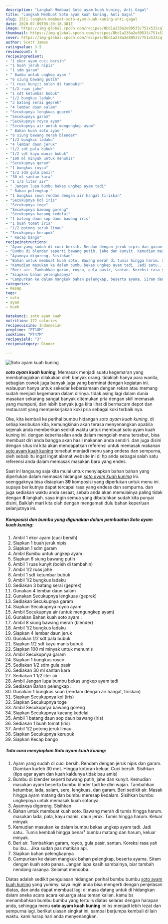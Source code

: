 ```yaml
---
description: "Langkah Membuat Soto ayam kuah kuning, Anti Gagal"
title: "Langkah Membuat Soto ayam kuah kuning, Anti Gagal"
slug: 2511-langkah-membuat-soto-ayam-kuah-kuning-anti-gagal
date: 2020-07-09T05:30:18.381Z
image: https://img-global.cpcdn.com/recipes/8bd1a238a2e89533/751x532cq70/soto-ayam-kuah-kuning-foto-resep-utama.jpg
thumbnail: https://img-global.cpcdn.com/recipes/8bd1a238a2e89533/751x532cq70/soto-ayam-kuah-kuning-foto-resep-utama.jpg
cover: https://img-global.cpcdn.com/recipes/8bd1a238a2e89533/751x532cq70/soto-ayam-kuah-kuning-foto-resep-utama.jpg
author: Scott James
ratingvalue: 3.5
reviewcount: 9
recipeingredient:
- "1 ekor ayam cuci bersih"
- "1 buah jeruk nipis"
- "1 sdm garam"
- " Bumbu untuk ungkep ayam "
- "6 siung bawang putih"
- "1 ruas kunyit boleh di tambahin"
- "1/2 ruas jahe"
- "1 sdt ketumbar bubuk"
- "1/2 bungkus ladaku"
- "3 batang serai geprek"
- "4 lembar daun salam"
- "Secukupnya lengkuas geprek"
- "Secukupnya garam"
- "Secukupnya royco ayam"
- "Secukupnya air untuk mengungkep ayam"
- " Bahan kuah soto ayam "
- "8 siung bawang merah blender"
- "1/2 bungkus ladaku"
- "4 lembar daun jeruk"
- "1/2 sdt pala bubuk"
- "1/2 sdt kayu manis bubuk"
- "100 ml minyak untuk menumis"
- "Secukupnya garam"
- "1 bungkus royco"
- "1/2 sdm gula pasir"
- "30 ml santan kara"
- "1 1/2 liter air"
- " Jangan lupa bumbu bekas ungkep ayam tadi"
- " Bahan pelengkap "
- "1 bungkus soun rendam dengan air hangat tiriskan"
- "Secukupnya kol iris"
- "Secukupnya toge"
- "Secukupnya bawang goreng"
- "Secukupnya kacang kedelai"
- "1 batang daun sop daun bawang iris"
- "1 buah tomat iris"
- "1/2 potong jeruk limau"
- "Secukupnya kerupuk"
- " Kecap bango"
recipeinstructions:
- "Ayam yang sudah di cuci bersih. Rendam dengan jeruk nipis dan garam. Diamkan kurleb 30 mnt. Hingga kotoran keluar. Cuci bersih. Sisihkan (tips agar ayam dan kuah kaldunya tidak bau amis)"
- "Bumbu di blender seperti bawang putih, jahe dan kunyit. Kemudian masukan ayam beserta bumbu blnder tadi ke dlm wajan. Tambahkan ketumbar, lada, salam, sere, lengkuas, dan garam. Beri sedikit air. Masak hingga ayam matang dan bumbu meresap kedalam. Sisihkan bumbu ungkepnya untuk memasak kuah sotonya."
- "Ayamnya digoreng. Sisihkan"
- "Bahan untuk membuat kuah soto. Bawang merah di tumis hingga harum. masukan lada, pala, kayu manis, daun jeruk. Tumis hingga harum. Keluar minyak"
- "Kemudian masukan ke dalam bumbu bekas ungkep ayam tadi. Jadi satu.. Tumis kembali hingga benar² bumbu matang dan harum, keluar minyak."
- "Beri air. Tambahkan garam, royco, gula pasir, santan. Koreksi rasa yah bu ibu... Jika sudah pas matikan api."
- "Siapkan bahan pelengkapnya"
- "Campurkan ke dalam mangkuk bahan pelengkap, beserta ayama. Siram dengan kuah soto panas. Jangan lupa kasih sambalnya, biar tambah nendang rasanya. Selamat mencoba.."
categories:
- Resep
tags:
- soto
- ayam
- kuah

katakunci: soto ayam kuah 
nutrition: 172 calories
recipecuisine: Indonesian
preptime: "PT18M"
cooktime: "PT47M"
recipeyield: "3"
recipecategory: Dinner

---
```



![Soto ayam kuah kuning](https://img-global.cpcdn.com/recipes/8bd1a238a2e89533/751x532cq70/soto-ayam-kuah-kuning-foto-resep-utama.jpg)

<b><i>soto ayam kuah kuning</i></b>, Memasak menjadi suatu kegemaran yang membahagiakan dilakukan oleh banyak orang. tidaklah hanya para wanita, sebagian cowok juga banyak juga yang berminat dengan kegiatan ini. walaupun hanya untuk sekedar kebersamaan dengan rekan atau memang sudah menjadi kegemaran dalam dirinya. tidak asing lagi dalam dunia masakan sekarang sangat banyak ditemukan pria dengan skill memasak yang mumpuni, dan lebih banyak juga kita lihat di bermacam depot dan restaurant yang mempekerjakan koki pria sebagai koki terbaik nya.

Oke, kita kembali ke perihal bumbu hidangan <i>soto ayam kuah kuning</i>. di setiap kesibukan kita, kemungkinan akan terasa menyenangkan apabila sejenak anda memberikan sedikit waktu untuk membuat soto ayam kuah kuning ini. dengan keberhasilan anda dalam mengolah menu tersebut, bisa membuat diri anda bangga akan hasil makanan anda sendiri. dan juga disini dengan situs ini kita akan mendapatkan referensi untuk memasak makanan <u>soto ayam kuah kuning</u> tersebut menjadi menu yang endess dan sempurna, oleh sebab itu ingat ingat alamat website ini di hp anda sebagai salah satu referensi anda dalam memasak masakan baru yang endes.




Saat ini langsung saja kita mulai untuk menyiapkan bahan bahan yang diperlukan dalam memasak hidangan <u><i>soto ayam kuah kuning</i></u> ini. seenggaknya bisa disiapkan <b>39</b> komposisi yang diperlukan untuk menu ini. supaya berikutnya dapat tercapai rasa yang endess dan sempurna. dan juga sediakan waktu anda sesaat, sebab anda akan memulainya paling tidak dengan <b>8</b> langkah. saya ingin semua yang dibutuhkan sudah kita punyai disini, Baiklah mari kita olah dengan mengamati dulu bahan keperluan selanjutnya ini.

<!--inarticleads1-->

##### Komposisi dan bumbu yang digunakan dalam pembuatan Soto ayam kuah kuning:

1. Ambil 1 ekor ayam (cuci bersih)
1. Siapkan 1 buah jeruk nipis
1. Siapkan 1 sdm garam
1. Ambil  Bumbu untuk ungkep ayam :
1. Siapkan 6 siung bawang putih
1. Ambil 1 ruas kunyit (boleh di tambahin)
1. Ambil 1/2 ruas jahe
1. Ambil 1 sdt ketumbar bubuk
1. Ambil 1/2 bungkus ladaku
1. Sediakan 3 batang serai (geprek)
1. Gunakan 4 lembar daun salam
1. Gunakan Secukupnya lengkuas (geprek)
1. Sediakan Secukupnya garam
1. Siapkan Secukupnya royco ayam
1. Ambil Secukupnya air (untuk mengungkep ayam)
1. Gunakan  Bahan kuah soto ayam :
1. Ambil 8 siung bawang merah (blender)
1. Ambil 1/2 bungkus ladaku
1. Siapkan 4 lembar daun jeruk
1. Gunakan 1/2 sdt pala bubuk
1. Siapkan 1/2 sdt kayu manis bubuk
1. Siapkan 100 ml minyak untuk menumis
1. Ambil Secukupnya garam
1. Siapkan 1 bungkus royco
1. Sediakan 1/2 sdm gula pasir
1. Sediakan 30 ml santan kara
1. Sediakan 1 1/2 liter air
1. Ambil  Jangan lupa bumbu bekas ungkep ayam tadi
1. Sediakan  Bahan pelengkap :
1. Gunakan 1 bungkus soun (rendam dengan air hangat, tiriskan)
1. Siapkan Secukupnya kol (iris)
1. Siapkan Secukupnya toge
1. Ambil Secukupnya bawang goreng
1. Siapkan Secukupnya kacang kedelai
1. Ambil 1 batang daun sop daun bawang (iris)
1. Sediakan 1 buah tomat (iris)
1. Ambil 1/2 potong jeruk limau
1. Siapkan Secukupnya kerupuk
1. Siapkan  Kecap bango




<!--inarticleads2-->

##### Tata cara menyiapkan Soto ayam kuah kuning:

1. Ayam yang sudah di cuci bersih. Rendam dengan jeruk nipis dan garam. Diamkan kurleb 30 mnt. Hingga kotoran keluar. Cuci bersih. Sisihkan (tips agar ayam dan kuah kaldunya tidak bau amis)
1. Bumbu di blender seperti bawang putih, jahe dan kunyit. Kemudian masukan ayam beserta bumbu blnder tadi ke dlm wajan. Tambahkan ketumbar, lada, salam, sere, lengkuas, dan garam. Beri sedikit air. Masak hingga ayam matang dan bumbu meresap kedalam. Sisihkan bumbu ungkepnya untuk memasak kuah sotonya.
1. Ayamnya digoreng. Sisihkan
1. Bahan untuk membuat kuah soto. Bawang merah di tumis hingga harum. masukan lada, pala, kayu manis, daun jeruk. Tumis hingga harum. Keluar minyak
1. Kemudian masukan ke dalam bumbu bekas ungkep ayam tadi. Jadi satu.. Tumis kembali hingga benar² bumbu matang dan harum, keluar minyak.
1. Beri air. Tambahkan garam, royco, gula pasir, santan. Koreksi rasa yah bu ibu... Jika sudah pas matikan api.
1. Siapkan bahan pelengkapnya
1. Campurkan ke dalam mangkuk bahan pelengkap, beserta ayama. Siram dengan kuah soto panas. Jangan lupa kasih sambalnya, biar tambah nendang rasanya. Selamat mencoba..




Diatas adalah sedikit pengulasan hidangan perihal bumbu bumbu <u>soto ayam kuah kuning</u> yang yummy. saya ingin anda bisa mengerti dengan penjelasan diatas, dan anda dapat membuat lagi di masa datang untuk di hidangkan dalam aneka acara acara keluarga atau teman kalian. kamu bs menambahkan bumbu bumbu yang tertulis diatas selaras dengan harapan anda, sehingga menu <b>soto ayam kuah kuning</b> ini bs menjadi lebih lezat dan sempurna lagi. berikut ulasan singkat ini, sampai berjumpa kembali di lain waktu. kami harap hari anda menyenangkan.
